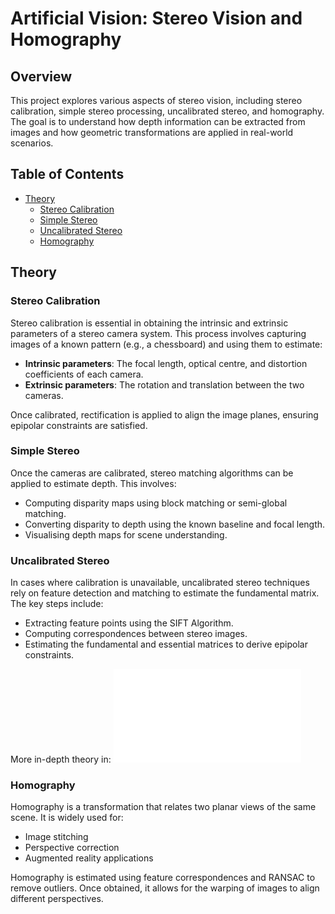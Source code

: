 # Artificial Vision: Stereo Vision and Homography

## Overview

This project explores various aspects of stereo vision, including stereo calibration, simple stereo processing, uncalibrated stereo, and homography. The goal is to understand how depth information can be extracted from images and how geometric transformations are applied in real-world scenarios.

## Table of Contents

- [Theory](#theory)
  - [Stereo Calibration](#stereo-calibration)
  - [Simple Stereo](#simple-stereo)
  - [Uncalibrated Stereo](#uncalibrated-stereo)
  - [Homography](#homography)

## Theory

### Stereo Calibration

Stereo calibration is essential in obtaining the intrinsic and extrinsic parameters of a stereo camera system. This process involves capturing images of a known pattern (e.g., a chessboard) and using them to estimate:

- **Intrinsic parameters**: The focal length, optical centre, and distortion coefficients of each camera.
- **Extrinsic parameters**: The rotation and translation between the two cameras.

Once calibrated, rectification is applied to align the image planes, ensuring epipolar constraints are satisfied.

### Simple Stereo

Once the cameras are calibrated, stereo matching algorithms can be applied to estimate depth. This involves:

- Computing disparity maps using block matching or semi-global matching.
- Converting disparity to depth using the known baseline and focal length.
- Visualising depth maps for scene understanding.

### Uncalibrated Stereo

In cases where calibration is unavailable, uncalibrated stereo techniques rely on feature detection and matching to estimate the fundamental matrix. The key steps include:

- Extracting feature points using the SIFT Algorithm.
- Computing correspondences between stereo images.
- Estimating the fundamental and essential matrices to derive epipolar constraints.

More in-depth theory in:
![Uncalibrated Stereo](UncalibratedStereo.md)

### Homography

Homography is a transformation that relates two planar views of the same scene. It is widely used for:

- Image stitching
- Perspective correction
- Augmented reality applications

Homography is estimated using feature correspondences and RANSAC to remove outliers. Once obtained, it allows for the warping of images to align different perspectives.
